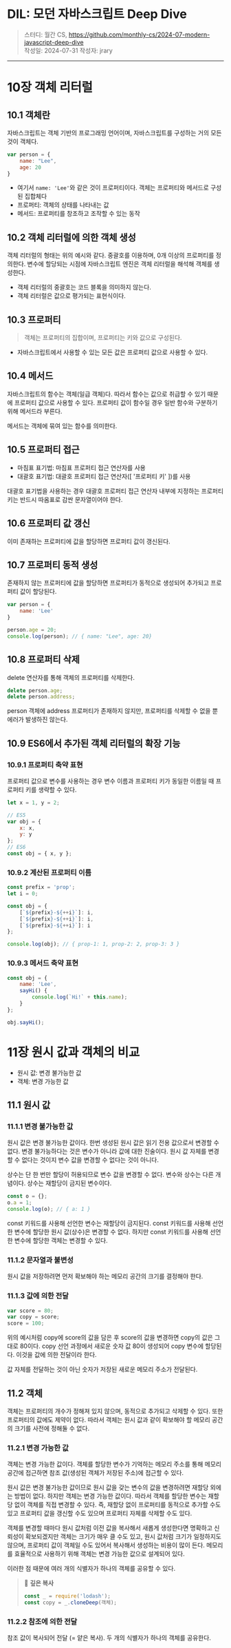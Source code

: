 # DIL: 모던 자바스크립트 Deep Dive

> 스터디: 월간 CS, https://github.com/monthly-cs/2024-07-modern-javascript-deep-dive  
> 작성일: 2024-07-31
> 작성자: jrary

---

# 10장 객체 리터럴
## 10.1 객체란

자바스크립트는 객체 기반의 프로그래밍 언어이며, 자바스크립트를 구성하는 거의 모든 것이 객체다.
```js
var person = {
    name: "Lee",
    age: 20
}
```
- 여기서 `name: 'Lee'`와 같은 것이 프로퍼티이다. 객체는 프로퍼티와 메서드로 구성된 집합체다
- 프로퍼티: 객체의 상태를 나타내는 값
- 메서드: 프로퍼티를 창조하고 조작할 수 있는 동작

## 10.2 객체 리터럴에 의한 객체 생성

객체 리터럴의 형태는 위의 예시와 같다. 중괄호를 이용하며, 0개 이상의 프로퍼티를 정의한다. 변수에 할당되는 시점에 자바스크립트 엔진은 객체 리터럴을 해석해 객체를 생성한다.

- 객체 리터럴의 중괄호는 코드 블록을 의미하지 않는다.
- 객체 리터럴은 값으로 평가되는 표현식이다.

## 10.3 프로퍼티

> 객체는 프로퍼티의 집합이며, 프로퍼티는 키와 값으로 구성된다.
- 자바스크립트에서 사용할 수 있는 모든 값은 프로퍼티 값으로 사용할 수 있다.

## 10.4 메서드

자바스크립트의 함수는 객체(일급 객체)다. 따라서 함수는 값으로 취급할 수 있기 때문에 프로퍼티 값으로 사용할 수 있다. 프로퍼티 값이 함수일 경우 일반 함수와 구분하기 위해 메서드라 부른다. 

메서드는 객체에 묶여 있는 함수를 의미한다.


## 10.5 프로퍼티 접근

- 마침표 표기법: 마침표 프로퍼티 접근 연산자를 사용
- 대괄호 표기법: 대괄호 프로퍼티 접근 연산자([ '프로퍼티 키' ])를 사용

대괄호 표기법을 사용하는 경우 대괄호 프로퍼티 접근 연산자 내부에 지정하는 프로퍼티 키는 반드시 따옴표로 감싼 문자열이어야 한다.

## 10.6 프로퍼티 값 갱신

이미 존재하는 프로퍼티에 값을 할당하면 프로퍼티 값이 갱신된다.

## 10.7 프로퍼티 동적 생성

존재하지 않는 프로퍼티에 값을 할당하면 프로퍼티가 동적으로 생성되어 추가되고 프로퍼티 값이 할당된다.
```js
var person = {
    name: 'Lee'
}

person.age = 20;
console.log(person); // { name: "Lee", age: 20}
```

## 10.8 프로퍼티 삭제

delete 연산자를 통해 객체의 프로퍼티를 삭제한다.
```js
delete person.age;
delete person.address;
```
person 객체에 address 프로퍼티가 존재하지 않지만, 프로퍼티를 삭제할 수 없을 뿐 에러가 발생하진 않는다.

## 10.9 ES6에서 추가된 객체 리터럴의 확장 기능
### 10.9.1 프로퍼티 축약 표현

프로퍼티 값으로 변수를 사용하는 경우 변수 이름과 프로퍼티 키가 동일한 이름일 때 프로퍼티 키를 생략할 수 있다.
```js
let x = 1, y = 2;

// ES5
var obj = {
    x: x,
    y: y
};
// ES6
const obj = { x, y };
```

### 10.9.2 계산된 프로퍼티 이름

```js
const prefix = 'prop';
let i = 0;

const obj = {
    [`${prefix}-${++i}`]: i,
    [`${prefix}-${++i}`]: i,
    [`${prefix}-${++i}`]: i
};

console.log(obj); // { prop-1: 1, prop-2: 2, prop-3: 3 }
```

### 10.9.3 메서드 축약 표현

```js
const obj = {
    name: 'Lee',
    sayHi() {
        console.log(`Hi!` + this.name);
    }
};

obj.sayHi();
```

# 11장 원시 값과 객체의 비교

- 원시 값: 변경 불가능한 값
- 객체: 변경 가능한 값

## 11.1 원시 값
### 11.1.1 변경 불가능한 값

원시 값은 변경 불가능한 값이다. 한번 생성된 원시 값은 읽기 전용 값으로서 변경할 수 없다. 변경 불가능하다는 것은 변수가 아니라 값에 대한 진술이다. 원시 값 자체를 변경할 수 없다는 것이지 변수 값을 변경할 수 없다는 것이 아니다.

상수는 단 한 번만 할당이 허용되므로 변수 값을 변경할 수 없다. 변수와 상수는 다른 개념이다. 상수는 재할당이 금지된 변수이다.

```js
const o = {};
o.a = 1;
console.log(o); // { a: 1 }
```

const 키워드를 사용해 선언한 변수는 재할당이 금지된다. const 키워드를 사용해 선언한 변수에 할당한 원시 값(상수)은 변경할 수 없다. 하지만 const 키워드를 사용해 선언한 변수에 할당한 객체는 변경할 수 있다.

### 11.1.2 문자열과 불변성

원시 값을 저장하려면 먼저 확보해야 하는 메모리 공간의 크기를 결정해야 한다.

### 11.1.3 값에 의한 전달

```js
var score = 80;
var copy = score;
score = 100;
```
위의 예시처럼 copy에 score의 값을 담은 후 score의 값을 변경하면 copy의 값은 그대로 80이다. copy 선언 과정에서 새로운 숫자 값 80이 생성되어 copy 변수에 할당된다. 이것을 값에 의한 전달이라 한다. 

값 자체를 전달하는 것이 아닌 숫자가 저장된 새로운 메모리 주소가 전달된다.

## 11.2 객체

객체는 프로퍼티의 개수가 정해져 있지 않으며, 동적으로 추가되고 삭제할 수 있다. 또한 프로퍼티의 값에도 제약이 없다. 따라서 객체는 원시 값과 같이 확보해야 할 메모리 공간의 크기를 사전에 정해둘 수 없다.

### 11.2.1 변경 가능한 값

객체는 변경 가능한 값이다.
객체를 할당한 변수가 기억하는 메모리 주소를 통해 메모리 공간에 접근하면 참조 값(생성된 객체가 저장된 주소)에 접근할 수 있다.

원시 값은 변경 불가능한 값이므로 원시 값을 갖는 변수의 값을 변경하려면 재할당 외에는 방법이 없다. 하지만 객체는 변경 가능한 값이다. 따라서 객체를 할당한 변수는 재할당 없이 객체를 직접 변경할 수 있다. 즉, 재할당 없이 프로퍼티를 동적으로 추가할 수도 있고 프로퍼티 값을 갱신할 수도 있으며 프로퍼티 자체를 삭제할 수도 있다.

객체를 변경할 때마다 원시 값처럼 이전 값을 복사해서 새롭게 생성한다면 명확하고 신뢰성이 확보되겠지만 객체는 크기가 매우 클 수도 있고, 원시 값처럼 크기가 일정하지도 않으며, 프로퍼티 값이 객체일 수도 있어서 복사해서 생성하는 비용이 많이 든다. 메모리를 효율적으로 사용하기 위해 객체는 변경 가능한 값으로 설계되어 있다. 

이러한 점 때문에 여러 개의 식별자가 하나의 객체를 공유할 수 있다.

> 📍 **깊은 복사**
> ```js
> const _ = require('lodash');
> const copy = _.cloneDeep(객체);
> ```

### 11.2.2 참조에 의한 전달

참조 값이 복사되어 전달 (= 얕은 복사). 두 개의 식별자가 하나의 객체를 공유한다.
